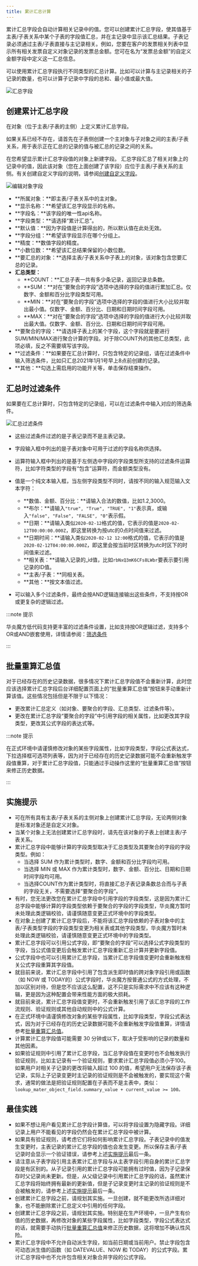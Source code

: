 ```yaml
---
title: 累计汇总计算
---
```


累计汇总字段会自动计算相关记录中的值。您可以创建累计汇总字段，使其值基于主表/子表关系中某个子表的字段值汇总，并在主记录中显示该汇总结果。子表记录必须通过主表/子表直接与主记录相关。例如，您要在客户的发票相关列表中显示所有相关发票自定义对象记录的发票总金额。您可在名为“发票总金额”的自定义金额字段中定义这一汇总信息。

可以使用累计汇总字段执行不同类型的汇总计算。比如可以计算与主记录相关的子记录的数量，也可以计算子记录中字段的总和、最小值或最大值。

![汇总字段](/assets/platform/summary.png)

## 创建累计汇总字段

在对象（位于主表/子表的主侧）上定义累计汇总字段。

如果关系已经不存在，请首先在子表侧创建一个主对象与子对象之间的主表/子表关系，用于表示正在汇总的记录的值与被汇总的记录之间的关系。

在您希望显示累计汇总字段值的对象上新建字段。 汇总字段汇总了相关对象上的记录中的值，因此该对象（您在上面创建了该字段）应位于主表/子表关系的主侧。有关创建自定义字段的说明，请参阅[创建自定义字段](/help/no-code/create_field)。

![编辑对象字段](/assets/help/summary_field/编辑对象字段.png)

- **所属对象：**即主表/子表关系中的主对象。
- **显示名称：**希望该汇总字段显示的名称。
- **字段名：**该字段的唯一性api名称。
- **字段类型：**请选择“累计汇总”。
- **默认值：**因为字段值是计算得出的，所以默认值在此处无效。
- **字段分组：**希望该字段显示在哪个分组上。
- **精度：**数值字段的精度。
- **小数位数：**希望该汇总结果保留的小数位数。
- **要汇总的对象：**选择主表/子表关系中子表上的对象，该对象包含您要汇总的记录。
- **汇总类型：**
  - **COUNT：**汇总子表一共有多少条记录，返回记录总条数。
  - **SUM：**对在“要聚合的字段”选项中选择的字段的值进行累加汇总。仅数字、金额和百分比字段类型可用。
  - **MIN：**对在“要聚合的字段”选项中选择的字段的值进行大小比较并取出最小值。仅数字、金额、百分比、日期和日期时间字段可用。
  - **MAX：**对在“要聚合的字段”选项中选择的字段的值进行大小比较并取出最大值。仅数字、金额、百分比、日期和日期时间字段可用。
- **要聚合的字段：**请选择子表上的某个字段，这个字段就是要进行SUM/MIN/MAX进行聚合计算的字段。对于除COUNT外的其他汇总类型，此项必填，反之不需要填写该字段。
- **过滤条件：**如果要在汇总计算时，只包含特定的记录组，请在过滤条件中输入筛选条件，比如只汇总2021年1月1号早上8点前创建的记录。
- **其他：**勾选上需启用的功能开关等，单击保存结束操作。

## 汇总时过滤条件

如果要在汇总计算时，只包含特定的记录组，可以在过滤条件中输入对应的筛选条件。

![汇总过滤条件](/assets/help/summary_field/汇总过滤条件.png)

- 这些过滤条件过滤的是子表记录而不是主表记录。
- 字段输入框中列出的是子表对象中可用于过滤的字段名称供选择。
- 运算符输入框中列出的是基于左侧选中字段的字段类型所支持的过滤条件运算符，比如字符类型的字段有“包含”运算符，而金额类型没有。
- 值是一个纯文本输入框，当左侧字段类型不同时，请按不同的输入规范输入文本字符：

  - **数值、金额、百分比：**请输入合法的数值，比如1.2,3000。
  - **布尔：**请输入`"true", "True", "TRUE", "1"`表示真，或输入`"false", "False", "FALSE", "0"`表示假。
  - **日期：**请输入类似`2020-02-12`格式的值，它表示的值是`2020-02-12T00:00:00.000Z`，即这里转换为按utc的0点时间值来过滤。
  - **日期时间：**请输入类似`2020-02-12 12:00`格式的值，它表示的值是`2020-02-12T04:00:00.000Z`，即这里会按当前时区转换为utc时区下的时间值来过滤。
  - **相关表：**请输入记录的_id值，比如`rbNxQ3mK6CFs8LWbr`要表示要引用记录的ID值。
  - **主表/子表：**同相关表。
  - **其他：**按文本值过滤。

- 可以输入多个过滤条件，最终会按AND逻辑连接输出这些条件，不支持按OR或更复杂的逻辑过滤。

:::note 提示

华炎魔方低代码支持更丰富的过滤条件设置，比如支持按OR逻辑过滤，支持多个OR或AND嵌套使用，详情请参阅：[筛选条件](/developer/object_filter)

:::

## 批量重算汇总值

对于已经存在的历史记录数据，很多情况下累计汇总字段值不会重新计算，此时您应该选择累计汇总字段后台详细配置页面上的“批量重算汇总值”按钮来手动重新计算该值。这些情况包括但是不限于以下情况：

- 更改累计汇总定义（如对象、要聚合的字段、汇总类型、过滤条件等）。
- 更改在累计汇总字段“要聚合的字段”中引用字段的相关属性，比如更改其字段类型，更改其公式字段的表达式等。

:::note 提示

在正式环境中请谨慎修改对象的某些字段属性，比如字段类型，字段公式表达式，下拉选择框可选项列表等，因为对于已经存在的历史记录数据可能不会重新触发字段值重算，对于累计汇总字段值，只能通过手动操作这里的“批量重算汇总值”按钮来修正历史数据。

:::

## 实施提示

- 可在所有具有主表/子表关系的主侧对象上创建累计汇总字段，无论两侧对象是标准对象还是自定义对象。
- 当某个对象上无法创建累计汇总字段时，请先在该对象的子表上创建主表/子表关系。
- 累计汇总字段中能够计算的字段类型取决于汇总类型及其要聚合的字段的字段类型。例如：
  - 当选择 SUM 作为累计类型时，数字、金额和百分比字段均可用。
  - 当选择 MIN 或 MAX 作为累计类型时，数字、金额、百分比、日期和日期时间字段均可用。
  - 当选择COUNT作为累计类型时，将直接汇总子表记录条数总合而与子表的字段无关，不需要选择“要聚合的字段”。
- 有时，您无法更改您在累计汇总字段中引用字段的字段类型，这是因为累计汇总字段中能够计算的字段类型依赖于要聚合的字段的字段类型，华炎魔方暂时未处理此类逻辑校验，请谨慎随意变更正式环境中的字段类型。
- 在对象上创建了累计汇总字段后，不能将该汇总字段依赖的子表对象中的主表/子表类型字段的字段类型变更为相关表或其他字段类型，华炎魔方暂时未处理此类逻辑校验，请谨慎随意变更正式环境中的字段类型。
- 累计汇总字段可以引用公式字段，即“要聚合的字段”可以选择公式字段类型的字段，当公式值变更后会触发累计汇总字段重新汇总计算并更新字段值。
- 公式字段中也可以引用累计汇总字段，当累计汇总字段值变更时会重新触发相关公式字段重算其字段值。
- 就目前来说，累计汇总字段中引用了包含派生即时值的跨对象字段引用或函数（如 NOW 或 TODAY的）公式字段时，华炎魔方按普通公式的方式处理，不加以区别对待，但是您不应该这么配置，这不只是实际需求中不应该有这种逻辑，更是因为这种配置会带来性能方面的极大损耗。
- 就目前来说，累计汇总字段值变更时，不会重新触发引用了该汇总字段的工作流规则、验证规则或其他自动规则中的公式计算。
- 在正式环境中请谨慎修改对象的某些字段属性，比如字段类型，字段公式表达式，因为对于已经存在的历史记录数据可能不会重新触发字段值重算，详情请参考[批量重算汇总值](#批量重算汇总值)。
- 计算累计汇总字段值可能需要 30 分钟或以下，取决于受影响的记录的数量和其他因素。
- 如果验证规则中引用了累计汇总字段，当汇总字段值在变更时也不会触发执行验证规则，比如主记录有一个验证规则，要求累计汇总字段值必须小于100。如果用户对相关子记录的更改将输入超过 100 的值，希望用户无法保存该子表记录，实际上子记录变更时主记录的验证规则是不会被触发的，要实现这个需求，通常的做法是把验证规则配置在子表而不是主表中，类似：`lookup_mater_object_field.summary_value + current_value >= 100。`

## 最佳实践

- 如果不想让用户看见累计汇总字段计算值，可以将字段设置为隐藏字段。详细记录上用户不能看见的字段仍然会在累计汇总字段中被计算。
- 如果具有验证规则，请考虑它们将如何影响累计汇总字段。子表记录中的值发生变更时，主表记录的累计汇总字段的值也会发生变更。所以保存主表/子表记录时会显示一个验证错误，请参考上述[实施提示](#实施提示)最后一条。
- 请注意从子表字段引用主表累计汇总字段与从主表字段引用自身的累计汇总字段是有区别的。从子记录引用的累计汇总字段可能拥有过时值，因为子记录保存时父记录尚未更新。但是，从父级记录中引用累计汇总字段的话，虽然累计汇总字段将始终拥有最新的更新值，但是子记录变更时主记录的验证规则是不会被触发的，请参考上述[实施提示](#实施提示)最后一条。
- 创建累计汇总字段之前，请规划其实施。一旦创建，就不能更改所选详细对象，也不能删除累计汇总定义中引用的任何字段。
- 创建累计汇总字段之前，请规划其实施。特别是在生产环境中，一旦产生有价值的历史数据，再修改对象的某些字段属性，比如字段类型，字段公式表达式的话，就需要手动执行[批量重算汇总值](#批量重算汇总值)来修正历史数据，这将增加不确认性风险。
- 累计汇总字段中不允许自动派生字段，如当前日期或当前用户。禁止字段包含可动态派生值的函数（如 DATEVALUE、NOW 和 TODAY）的公式字段。累计汇总字段中也不允许包含相关对象合并字段的公式字段。
